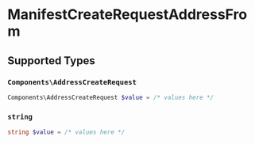 # ManifestCreateRequestAddressFrom


## Supported Types

### `Components\AddressCreateRequest`

```php
Components\AddressCreateRequest $value = /* values here */
```

### `string`

```php
string $value = /* values here */
```

